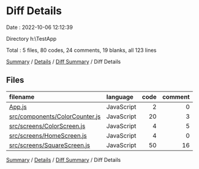 # Diff Details

Date : 2022-10-06 12:12:39

Directory h:\\TestApp

Total : 5 files,  80 codes, 24 comments, 19 blanks, all 123 lines

[Summary](results.md) / [Details](details.md) / [Diff Summary](diff.md) / Diff Details

## Files
| filename | language | code | comment | blank | total |
| :--- | :--- | ---: | ---: | ---: | ---: |
| [App.js](/App.js) | JavaScript | 2 | 0 | 1 | 3 |
| [src/components/ColorCounter.js](/src/components/ColorCounter.js) | JavaScript | 20 | 3 | 7 | 30 |
| [src/screens/ColorScreen.js](/src/screens/ColorScreen.js) | JavaScript | 4 | 5 | -1 | 8 |
| [src/screens/HomeScreen.js](/src/screens/HomeScreen.js) | JavaScript | 4 | 0 | 1 | 5 |
| [src/screens/SquareScreen.js](/src/screens/SquareScreen.js) | JavaScript | 50 | 16 | 11 | 77 |

[Summary](results.md) / [Details](details.md) / [Diff Summary](diff.md) / Diff Details